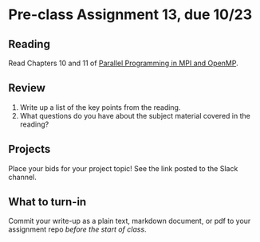 # Pre-class Assignment 13, due 10/23

## Reading

Read Chapters 10 and 11 of [Parallel Programming in MPI and OpenMP](https://www.dropbox.com/s/fqa282y9dxcv0z3/EijkhoutParComp.pdf?dl=0).

## Review

1. Write up a list of the key points from the reading.
2. What questions do you have about the subject material covered in the reading?

## Projects

Place your bids for your project topic! See the link posted to the Slack channel.

## What to turn-in

Commit your write-up as a plain text, markdown document, or pdf to your assignment repo _before the start of class_.
